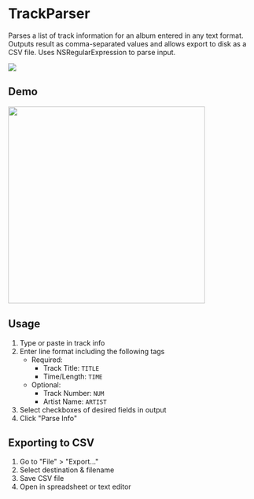 # TrackParser
Parses a list of track information for an album entered in any text format. Outputs result as comma-separated values and allows export to disk as a CSV file. Uses NSRegularExpression to parse input.

<img src="https://github.com/ritamsarmah/track-parser/raw/master/TrackParser/Assets.xcassets/AppIcon.appiconset/Icon-128.png">

## Demo
<img src="https://github.com/ritamsarmah/track-parser/raw/master/demo.gif" height="400">

## Usage
1. Type or paste in track info
2. Enter line format including the following tags
    - Required:
        - Track Title: `TITLE`
        - Time/Length: `TIME`
    - Optional:
        - Track Number: `NUM`
        - Artist Name: `ARTIST`
3. Select checkboxes of desired fields in output
4. Click "Parse Info"

## Exporting to CSV
1. Go to "File" > "Export..."
2. Select destination & filename
3. Save CSV file
4. Open in spreadsheet or text editor
